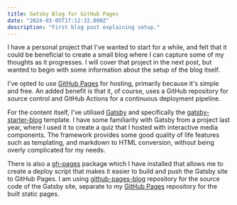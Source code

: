 ```yaml
---
title: Gatsby Blog for GitHub Pages
date: "2024-03-05T17:12:32.000Z"
description: "First blog post explaining setup."
---
```


I have a personal project that I've wanted to start for a while, and felt that it could be beneficial to create a small blog where I can capture some of my thoughts as it progresses. I will cover that project in the next post, but wanted to begin with some information about the setup of the blog itself.

I've opted to use [GitHub Pages](https://pages.github.com/) for hosting, primarily because it's simple and free. An added benefit is that it, of course, uses a GitHub repository for source control and GitHub Actions for a continuous deployment pipeline.

For the content itself, I've utilised [Gatsby](https://www.gatsbyjs.com/) and specifically the [gatsby-starter-blog](https://www.gatsbyjs.com/starters/gatsbyjs/gatsby-starter-blog) template. I have some familiarity with Gatsby from a project last year, where I used it to create a quiz that I hosted with interactive media components. The framework provides some good quality of life features such as templating, and markdown to HTML conversion, without being overly complicated for my needs.

There is also a [gh-pages](https://www.gatsbyjs.com/docs/how-to/previews-deploys-hosting/how-gatsby-works-with-github-pages/) package which I have installed that allows me to create a deploy script that makes it easier to build and push the Gatsby site to GitHub Pages. I am using [github-pages-blog](https://github.com/ben-james-dodwell/github-pages-blog) repository for the source code of the Gatsby site, separate to my [GitHub Pages](https://github.com/ben-james-dodwell/ben-james-dodwell.github.io) repository for the built static pages.